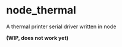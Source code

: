 node_thermal
============

A thermal printer serial driver written in node

**(WIP, does not work yet)**
